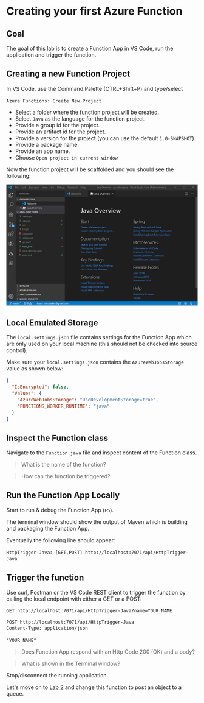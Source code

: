 # Creating your first Azure Function

## Goal

The goal of this lab is to create a Function App in VS Code, run the application and trigger the function.

## Creating a new Function Project

In VS Code, use the Command Palette (CTRL+Shift+P) and type/select

`Azure Functions: Create New Project`

- Select a folder where the function project will be created.
- Select `Java` as the language for the function project.
- Provide a group id for the project.
- Provide an artifact id for the project.
- Provide a version for the project (you can use the default `1.0-SNAPSHOT`).
- Provide a package name.
- Provide an app name.
- Choose `Open project in current window`

Now the function project will be scaffolded and you should see the following:

![Java Overview](java-overview-vscode.png)

## Local Emulated Storage

The `local.settings.json` file contains settings for the Function App which are only used on your local machine (this should not be checked into source control).

Make sure your `local.settings.json` contains the `AzureWebJobsStorage` value as shown below:

```json
{
  "IsEncrypted": false,
  "Values": {
    "AzureWebJobsStorage": "UseDevelopmentStorage=true",
    "FUNCTIONS_WORKER_RUNTIME": "java"
  }
}
```
## Inspect the Function class

Navigate to the `Function.java` file and inspect content of the Function class.

> What is the name of the function?

> How can the function be triggered?

## Run the Function App Locally

Start to run & debug the Function App (`F5`).

The terminal window should show the output of Maven which is building and packaging the Function App.

Eventually the following line should appear:

`HttpTrigger-Java: [GET,POST] http://localhost:7071/api/HttpTrigger-Java`

## Trigger the function

Use curl, Postman or the VS Code REST client to trigger the function by calling the local endpoint with either a GET or a POST:

```http
GET http://localhost:7071/api/HttpTrigger-Java?name=YOUR_NAME
```

```http
POST http://localhost:7071/api/HttpTrigger-Java
Content-Type: application/json

"YOUR_NAME"
```

> Does Function App respond with an Http Code 200 (OK) and a body?

> What is shown in the Terminal window?

Stop/disconnect the running application.

Let's move on to [Lab 2](lab2.md) and change this function to post an object to a queue.
